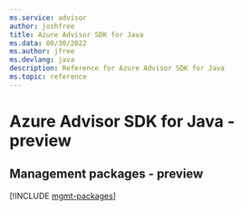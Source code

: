 ```yaml
---
ms.service: advisor
author: joshfree
title: Azure Advisor SDK for Java
ms.data: 08/30/2022
ms.author: jfree
ms.devlang: java
description: Reference for Azure Advisor SDK for Java
ms.topic: reference
---
```

# Azure Advisor SDK for Java - preview

## Management packages - preview
[!INCLUDE [mgmt-packages](advisor-mgmt-index.md)]